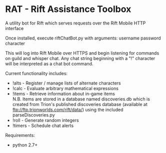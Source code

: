 RAT - Rift Assistance Toolbox
===========

A utility bot for Rift which serves requests over the Rift Mobile HTTP interface

Once installed, execute riftChatBot.py with arguments: username password character

This will log into Rift Mobile over HTTPS and begin listening for commands on guild and whisper chat. Any chat string beginning with a "!" character will be interpreted as a chat bot command.

Current functionality includes:
* !alts - Register / manage lists of alternate characters
* !calc - Evaluate arbitrary mathematical expressions
* !items - Retrieve information about in-game items  
	N.B. Items are stored in a database named discoveries.db which is created from Trion's published discoveries database (available at ftp://ftp.trionworlds.com/rift/data/) using the included parseDiscoveries.py
* !roll - Generate random integers
* !timers - Schedule chat alerts

Requirements:
* python 2.7+
	